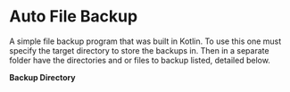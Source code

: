 # Auto File Backup
A simple file backup program that was built in Kotlin. To use this one must specify the target directory to store the backups
in. Then in a separate folder have the directories and or files to backup listed, detailed below.

**Backup Directory**
